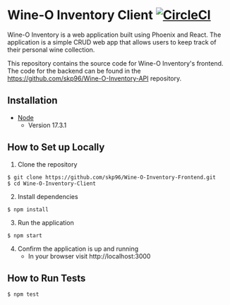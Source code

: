 # Wine-O Inventory Client [![CircleCI](https://circleci.com/gh/skp96/Wine-O-Inventory-Client.svg?style=svg)](https://circleci.com/gh/skp96/Wine-O-Inventory-Client)

Wine-O Inventory is a web application built using Phoenix and React. The application is a simple CRUD web app that allows users to keep track of their personal wine collection.

This repository contains the source code for Wine-O Inventory's frontend. The code for the backend can be found in the https://github.com/skp96/Wine-O-Inventory-API repository.

## Installation

- [Node](https://nodejs.org/tr/download/package-manager/)
  - Version 17.3.1

## How to Set up Locally

1. Clone the repository

```
$ git clone https://github.com/skp96/Wine-O-Inventory-Frontend.git
$ cd Wine-O-Inventory-Client
```

2. Install dependencies

```
$ npm install
```

3. Run the application

```
$ npm start
```

4. Confirm the application is up and running
   - In your browser visit http://localhost:3000

## How to Run Tests

```
$ npm test
```

